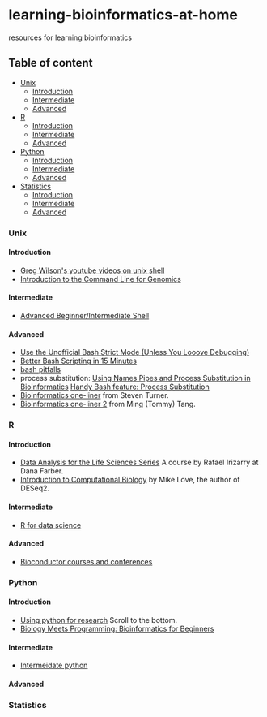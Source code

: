 # learning-bioinformatics-at-home
resources for learning bioinformatics

## Table of content

- [Unix](#unix)
  - [Introduction](#introduction)
  - [Intermediate](#intermediate)
  - [Advanced](#advanced)
- [R](#r)
    - [Introduction](#introduction)
    - [Intermediate](#intermediate)
    - [Advanced](#advanced)
- [Python](#python)
  - [Introduction](#introduction)
  - [Intermediate](#intermediate)
  - [Advanced](#advanced)
- [Statistics](#statistics)
  - [Introduction](#introduction)
  - [Intermediate](#intermediate)
  - [Advanced](#advanced)

### Unix

#### Introduction

* [Greg Wilson's youtube videos on unix shell](https://www.youtube.com/watch?v=U3iNcBtycaQ)
* [Introduction to the Command Line for Genomics](https://datacarpentry.org/shell-genomics/)

#### Intermediate
* [Advanced Beginner/Intermediate Shell](https://github.com/ngs-docs/2016-adv-begin-shell-genomics)

#### Advanced

* [Use the Unofficial Bash Strict Mode (Unless You Looove Debugging)](http://redsymbol.net/articles/unofficial-bash-strict-mode/)
* [Better Bash Scripting in 15 Minutes](http://robertmuth.blogspot.com/2012/08/better-bash-scripting-in-15-minutes.html?m=1)
* [bash pitfalls](http://mywiki.wooledge.org/BashPitfalls)
* process substitution: [Using Names Pipes and Process Substitution in Bioinformatics](http://vincebuffalo.org/blog/2013/08/08/using-names-pipes-and-process-substitution-in-bioinformatics.html) [Handy Bash feature: Process Substitution](https://medium.com/@joewalnes/handy-bash-feature-process-substitution-8eb6dce68133#.uz5pj9yer)
* [Bioinformatics one-liner](https://github.com/stephenturner/oneliners) from Steven Turner.
* [Bioinformatics one-liner 2](https://github.com/crazyhottommy/bioinformatics-one-liners) from Ming (Tommy) Tang.

### R

#### Introduction
* [Data Analysis for the Life Sciences Series](http://rafalab.github.io/pages/harvardx.html) A course by Rafael Irizarry at Dana Farber.
* [Introduction to Computational Biology](https://biodatascience.github.io/compbio/) by Mike Love, the author of DESeq2.

#### Intermediate
* [R for data science](https://r4ds.had.co.nz/)

#### Advanced
* [Bioconductor courses and conferences](https://www.bioconductor.org/help/course-materials/)

### Python

#### Introduction
* [Using python for research](http://rafalab.github.io/pages/harvardx.html) Scroll to the bottom.
* [Biology Meets Programming: Bioinformatics for Beginners](https://www.coursera.org/learn/bioinformatics)

#### Intermediate
* [Intermeidate python](https://github.com/yasoob/intermediatePython)

#### Advanced

### Statistics

